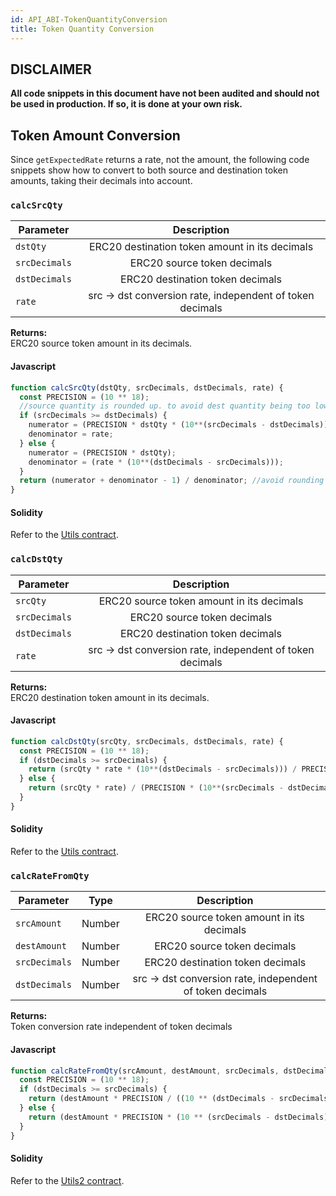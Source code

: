 ```yaml
---
id: API_ABI-TokenQuantityConversion
title: Token Quantity Conversion
---
```

## DISCLAIMER
**All code snippets in this document have not been audited and should not be used in production. If so, it is done at your own risk.**

## Token Amount Conversion
Since `getExpectedRate` returns a rate, not the amount, the following code snippets show how to convert to both source and destination token amounts, taking their decimals into account.

### `calcSrcQty`
| Parameter           | Description                          |
| ------------------- |:------------------------------------:|
| `dstQty`     | ERC20 destination token amount in its decimals |
| `srcDecimals`    | ERC20 source token decimals |
| `dstDecimals`  | ERC20 destination token decimals |
| `rate`  | src -> dst conversion rate, independent of token decimals |
**Returns:**<br>
ERC20 source token amount in its decimals.

#### Javascript
```js
function calcSrcQty(dstQty, srcDecimals, dstDecimals, rate) {
  const PRECISION = (10 ** 18);
  //source quantity is rounded up. to avoid dest quantity being too low.
  if (srcDecimals >= dstDecimals) {
    numerator = (PRECISION * dstQty * (10**(srcDecimals - dstDecimals)));
    denominator = rate;
  } else {
    numerator = (PRECISION * dstQty);
    denominator = (rate * (10**(dstDecimals - srcDecimals)));
  }
  return (numerator + denominator - 1) / denominator; //avoid rounding down errors
}
```

#### Solidity
Refer to the [Utils contract](https://github.com/KyberNetwork/smart-contracts/blob/master/contracts/Utils.sol#L47-L64).


### `calcDstQty`
| Parameter           | Description                          |
| ------------------- |:------------------------------------:|
| `srcQty`     |  ERC20 source token amount in its decimals |
| `srcDecimals`    | ERC20 source token decimals |
| `dstDecimals`  | ERC20 destination token decimals |
| `rate`  | src -> dst conversion rate, independent of token decimals |
**Returns:**<br>
ERC20 destination token amount in its decimals.

#### Javascript
```js
function calcDstQty(srcQty, srcDecimals, dstDecimals, rate) {
  const PRECISION = (10 ** 18);
  if (dstDecimals >= srcDecimals) {
    return (srcQty * rate * (10**(dstDecimals - srcDecimals))) / PRECISION;
  } else {
    return (srcQty * rate) / (PRECISION * (10**(srcDecimals - dstDecimals)));
  }
}
```

#### Solidity
Refer to the [Utils contract](https://github.com/KyberNetwork/smart-contracts/blob/master/contracts/Utils.sol#L34-L45).


### `calcRateFromQty`
| Parameter           | Type    | Description                                   |
| ------------------- |:-------:|:------------------------------------:|
| `srcAmount`     | Number | ERC20 source token amount in its decimals |
| `destAmount`    | Number | ERC20 source token decimals |
| `srcDecimals`  | Number | ERC20 destination token decimals |
| `dstDecimals`  | Number | src -> dst conversion rate, independent of token decimals |
**Returns:**<br>
Token conversion rate independent of token decimals

#### Javascript
```js
function calcRateFromQty(srcAmount, destAmount, srcDecimals, dstDecimals) {
  const PRECISION = (10 ** 18);
  if (dstDecimals >= srcDecimals) {
    return (destAmount * PRECISION / ((10 ** (dstDecimals - srcDecimals)) * srcAmount));
  } else {
    return (destAmount * PRECISION * (10 ** (srcDecimals - dstDecimals)) / srcAmount);
  }
}
```

#### Solidity
Refer to the [Utils2 contract](https://github.com/KyberNetwork/smart-contracts/blob/master/contracts/Utils2.sol#L36-L49).
